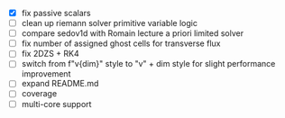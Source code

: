 - [x] fix passive scalars
- [ ] clean up riemann solver primitive variable logic
- [ ] compare sedov1d with Romain lecture a priori limited solver
- [ ] fix number of assigned ghost cells for transverse flux
- [ ] fix 2DZS + RK4
- [ ] switch from f"v{dim}" style to "v" + dim style for slight performance improvement
- [ ] expand README.md
- [ ] coverage
- [ ] multi-core support

